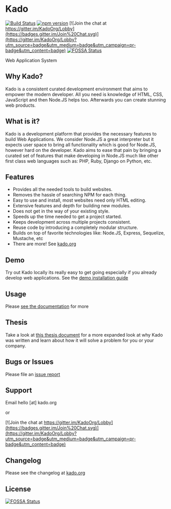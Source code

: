 # Kado
[![Build Status](https://travis-ci.org/KadoOrg/kado.svg?branch=master)](https://travis-ci.org/KadoOrg/kado)
[![npm version](https://badge.fury.io/js/kado.svg)](https://badge.fury.io/js/kado)
[![Join the chat at https://gitter.im/KadoOrg/Lobby](https://badges.gitter.im/Join%20Chat.svg)](https://gitter.im/KadoOrg/Lobby?utm_source=badge&utm_medium=badge&utm_campaign=pr-badge&utm_content=badge)
[![FOSSA Status](https://app.fossa.io/api/projects/git%2Bgithub.com%2FKadoOrg%2Fkado.svg?type=shield)](https://app.fossa.io/projects/git%2Bgithub.com%2FKadoOrg%2Fkado?ref=badge_shield)

Web Application System

## Why Kado?

Kado is a consistent curated development environment that aims to empower the
modern developer. All you need is knowledge of HTML, CSS, JavaScript and then
Node.JS helps too. Afterwards you can create stunning web products.

## What is it?

Kado is a development platform that provides the necessary features to build
Web Applications. We consider Node.JS a great interpreter but it expects user
space to bring all functionality which is good for Node.JS, however hard on the
developer. Kado aims to ease that pain by bringing a curated set of features
that make developing in Node.JS much like other first class web languages
such as: PHP, Ruby, Django on Python, etc. 

## Features

* Provides all the needed tools to build websites.
* Removes the hassle of searching NPM for each thing.
* Easy to use and install, most websites need only HTML editing.
* Extensive features and depth for building new modules.
* Does not get in the way of your existing style.
* Speeds up the time needed to get a project started.
* Keeps development across multiple projects consistent.
* Reuse code by introducing a completely modular structure.
* Builds on top of favorite technologies like:
 Node.JS, Express, Sequelize, Mustache, etc
* There are more! See [kado.org](https://kado.org/)

## Demo

Try out Kado locally its really easy to get going especially if you
already develop web applications. See the
[demo installation guide](https://kado.org/content/install-the-demo)

## Usage

Please [see the documentation](https://kado.org/doc/kado/3.x) for more

## Thesis

Take a look at [this thesis document](https://kado.org/content/thesis) for a
more expanded look at why Kado was written and learn about how it will solve
a problem for you or your company.

## Bugs or Issues

Please file an [issue report](https://github.com/KadoOrg/kado/issues)

## Support

Email hello [at] kado.org

or 

[![Join the chat at https://gitter.im/KadoOrg/Lobby](https://badges.gitter.im/Join%20Chat.svg)](https://gitter.im/KadoOrg/Lobby?utm_source=badge&utm_medium=badge&utm_campaign=pr-badge&utm_content=badge)

## Changelog

Please see the changelog at [kado.org](https://kado.org/content/changelog)


## License
[![FOSSA Status](https://app.fossa.io/api/projects/git%2Bgithub.com%2FKadoOrg%2Fkado.svg?type=large)](https://app.fossa.io/projects/git%2Bgithub.com%2FKadoOrg%2Fkado?ref=badge_large)
